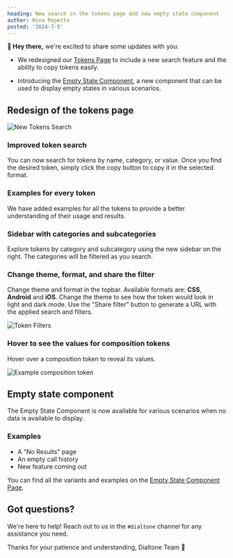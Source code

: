 ```yaml
---
heading: New search in the tokens page and new empty state component
author: Nina Repetto
posted: '2024-7-5'
---
```


<BlogPost :author="$frontmatter.author" :posted="parse($frontmatter.posted, 'y-M-d', new Date())" :heading="$frontmatter.heading">

**👋 Hey there,** we're excited to share some updates with you:

* We redesigned our [Tokens Page](/tokens) to include a new search feature and the ability to copy tokens easily.

* Introducing the [Empty State Component](/components/empty-state.html), a new component that can be used to display empty states in various scenarios.

## Redesign of the tokens page

![New Tokens Search](/assets/images/token-search.gif)

### Improved token search

You can now search for tokens by name, category, or value. Once you find the desired token, simply click the copy button to copy it in the selected format.

### Examples for every token

We have added examples for all the tokens to provide a better understanding of their usage and results.

### Sidebar with categories and subcategories

Explore tokens by category and subcategory using the new sidebar on the right. The categories will be filtered as you search.

### Change theme, format, and share the filter

Change theme and format in the topbar. Available formats are: **CSS**, **Android** and **iOS**. Change the theme to see how the token would look in light and dark mode. Use the "Share filter" button to generate a URL with the applied search and filters.

![Token Filters](/assets/images/tokens-filters.png)

### Hover to see the values for composition tokens

Hover over a composition token to reveal its values.

![Example composition token](/assets/images/example-token.png)

## Empty state component

The Empty State Component is now available for various scenarios when no data is available to display.

### Examples

* A "No Results" page
* An empty call history
* New feature coming out

You can find all the variants and examples on the [Empty State Component Page](/components/empty-state.html).

## Got questions?

We're here to help! Reach out to us in the `#dialtone` channel for any assistance you need.

Thanks for your patience and understanding,
Dialtone Team 💜
</BlogPost>

<script setup>
import BlogPost from '@baseComponents/BlogPost.vue';
import { parse } from 'date-fns';
</script>
